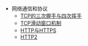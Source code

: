 * 网络通信和协议
	* [TCP的三次握手与四次挥手](/network/agreement/handshake.mdndshake.md)
	* [TCP滑动窗口机制](/network/agreement/window.md/window.md)
	* [HTTP与HTTPS]()
	* [HTTP2]()
